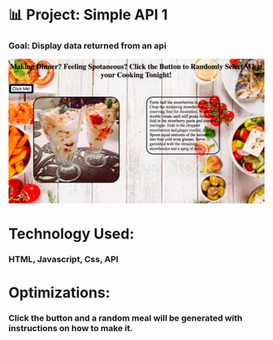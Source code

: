 # 📊 Project: Simple API 1

### Goal: Display data returned from an api

![RandomMealGenerator](SimpleApi1.png)

# Technology Used:
### HTML, Javascript, Css, API

# Optimizations:
### Click the button and a random meal will be generated with instructions on how to make it.

